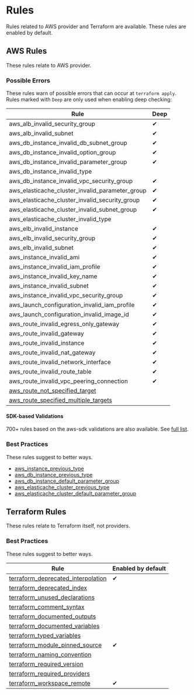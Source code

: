 # Rules

Rules related to AWS provider and Terraform are available. These rules are enabled by default.

## AWS Rules

These rules relate to AWS provider.

### Possible Errors

These rules warn of possible errors that can occur at `terraform apply`. Rules marked with `Deep` are only used when enabling deep checking:

|Rule|Deep|
| --- | --- |
|aws_alb_invalid_security_group|✔|
|aws_alb_invalid_subnet|✔|
|aws_db_instance_invalid_db_subnet_group|✔|
|aws_db_instance_invalid_option_group|✔|
|aws_db_instance_invalid_parameter_group|✔|
|aws_db_instance_invalid_type||
|aws_db_instance_invalid_vpc_security_group|✔|
|aws_elasticache_cluster_invalid_parameter_group|✔|
|aws_elasticache_cluster_invalid_security_group|✔|
|aws_elasticache_cluster_invalid_subnet_group|✔|
|aws_elasticache_cluster_invalid_type||
|aws_elb_invalid_instance|✔|
|aws_elb_invalid_security_group|✔|
|aws_elb_invalid_subnet|✔|
|aws_instance_invalid_ami|✔|
|aws_instance_invalid_iam_profile|✔|
|aws_instance_invalid_key_name|✔|
|aws_instance_invalid_subnet|✔|
|aws_instance_invalid_vpc_security_group|✔|
|aws_launch_configuration_invalid_iam_profile|✔|
|aws_launch_configuration_invalid_image_id|✔|
|aws_route_invalid_egress_only_gateway|✔|
|aws_route_invalid_gateway|✔|
|aws_route_invalid_instance|✔|
|aws_route_invalid_nat_gateway|✔|
|aws_route_invalid_network_interface|✔|
|aws_route_invalid_route_table|✔|
|aws_route_invalid_vpc_peering_connection|✔|
|[aws_route_not_specified_target](aws_route_not_specified_target.md)||
|[aws_route_specified_multiple_targets](aws_route_specified_multiple_targets.md)||

#### SDK-based Validations

700+ rules based on the aws-sdk validations are also available. See [full list](../../rules/awsrules/models/).

### Best Practices

These rules suggest to better ways.

- [aws_instance_previous_type](aws_instance_previous_type.md)
- [aws_db_instance_previous_type](aws_db_instance_previous_type.md)
- [aws_db_instance_default_parameter_group](aws_db_instance_default_parameter_group.md)
- [aws_elasticache_cluster_previous_type](aws_elasticache_cluster_previous_type.md)
- [aws_elasticache_cluster_default_parameter_group](aws_elasticache_cluster_default_parameter_group.md)

## Terraform Rules

These rules relate to Terraform itself, not providers.

### Best Practices

These rules suggest to better ways.

|Rule|Enabled by default|
| --- | --- |
|[terraform_deprecated_interpolation](terraform_deprecated_interpolation.md)|✔|
|[terraform_deprecated_index](terraform_deprecated_index.md)||
|[terraform_unused_declarations](terraform_unused_declarations.md)||
|[terraform_comment_syntax](terraform_comment_syntax.md)||
|[terraform_documented_outputs](terraform_documented_outputs.md)||
|[terraform_documented_variables](terraform_documented_variables.md)||
|[terraform_typed_variables](terraform_typed_variables.md)||
|[terraform_module_pinned_source](terraform_module_pinned_source.md)|✔|
|[terraform_naming_convention](terraform_naming_convention.md)||
|[terraform_required_version](terraform_required_version.md)||
|[terraform_required_providers](terraform_required_providers.md)||
|[terraform_workspace_remote](terraform_workspace_remote.md)|✔|
